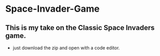 # Space-Invader-Game
## This is my take on the Classic Space Invaders game.
- just download the zip and open with a code editor.
